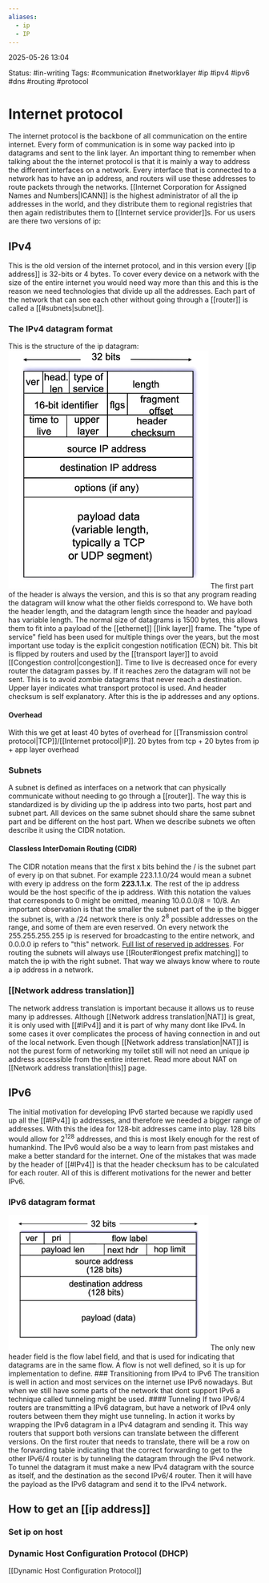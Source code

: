 ```yaml
---
aliases:
  - ip
  - IP
---
```


2025-05-26 13:04

Status: #in-writing 
Tags: #communication #networklayer #ip #ipv4 #ipv6 #dns #routing #protocol

# Internet protocol
The internet protocol is the backbone of all communication on the entire internet. Every form of communication is in some way packed into ip datagrams and sent to the link layer. An important thing to remember when talking about the the internet protocol is that it is mainly a way to address the different interfaces on a network. Every interface that is connected to a network has to have an ip address, and routers will use these addresses to route packets through the networks. [[Internet Corporation for Assigned Names and Numbers|ICANN]] is the highest administrator of all the ip addresses in the world, and they distribute them to regional registries that then again redistributes them to [[Internet service provider]]s. For us users are there two versions of ip:
## IPv4
This is the old version of the internet protocol, and in this version every [[ip address]] is 32-bits or 4 bytes. To cover every device on a network with the size of the entire internet you would need way more than this and this is the reason we need technologies that divide up all the addresses. Each part of the network that can see each other without going through a [[router]] is called a [[#subnets|subnet]]. 
### The IPv4 datagram format
This is the structure of the ip datagram:
<img src="./ipv4-datagram-format.png" alt="" width="400"/>
The first part of the header is always the version, and this is so that any program reading the datagram will know what the other fields correspond to. 
We have both the header length, and the datagram length since the header and payload has variable length. The normal size of datagrams is 1500 bytes, this allows them to fit into a payload of the [[ethernet]] [[link layer]] frame. 
The "type of service" field has been used for multiple things over the years, but the most important use today is the explicit congestion notification (ECN) bit. This bit is flipped by routers and used by the [[transport layer]] to avoid [[Congestion control|congestion]]. 
Time to live is decreased once for every router the datagram passes by. If it reaches zero the datagram will not be sent. This is to avoid zombie datagrams that never reach a destination. 
Upper layer indicates what transport protocol is used. And header checksum is self explanatory. 
After this is the ip addresses and any options.
#### Overhead
With this we get at least 40 bytes of overhead for [[Transmission control protocol|TCP]]/[[Internet protocol|IP]].
20 bytes from tcp + 20 bytes from ip + app layer overhead
### Subnets
A subnet is defined as interfaces on a network that can physically communicate without needing to go through a [[router]]. The way this is standardized is by dividing up the ip address into two parts, host part and subnet part. All devices on the same subnet should share the same subnet part and be different on the host part. When we describe subnets we often describe it using the CIDR notation. 
#### Classless InterDomain Routing (CIDR)
The CIDR notation means that the first x bits behind the / is the subnet part of every ip on that subnet.  For example 223.1.1.0/24 would mean a subnet with every ip address on the form **223.1.1.x**. The rest of the ip address would be the host specific of the ip address. With this notation the values that corresponds to 0 might be omitted, meaning 10.0.0.0/8 = 10/8. An important observation is that the smaller the subnet part of the ip the bigger the subnet is, with a /24 network there is only $2^8$ possible addresses on the range, and some of them are even reserved. On every network the 255.255.255.255 ip is reserved for broadcasting to the entire network, and 0.0.0.0 ip refers to "this" network. [Full list of reserved ip addresses](https://en.wikipedia.org/wiki/Reserved_IP_addresses).
For routing the subnets will always use [[Router#longest prefix matching]] to match the ip with the right subnet. That way we always know where to route a ip address in a network. 
### [[Network address translation]]
The network address translation is important because it allows us to reuse many ip addresses. Although [[Network address translation|NAT]] is great, it is only used with [[#IPv4]] and it is part of why many dont like IPv4. In some cases it over complicates the process of having connection in and out of the local network. Even though [[Network address translation|NAT]] is not the purest form of networking my toilet still will not need an unique ip address accessible from the entire internet. Read more about NAT on [[Network address translation|this]] page.
## IPv6
The initial motivation for developing IPv6 started because we rapidly used up all the [[#IPv4]] ip addresses, and therefore we needed a bigger range of addresses. With this the idea for 128-bit addresses came into play. 128 bits would allow for $2^{128}$ addresses, and this is most likely enough for the rest of humankind. The IPv6 would also be a way to learn from past mistakes and make a better standard for the internet. One of the mistakes that was made by the header of [[#IPv4]] is that the header checksum has to be calculated for each router. All of this is different motivations for the newer and better IPv6.
### IPv6 datagram format
<img src="./ipv6-datagram-format.png" alt="" width="400"/>
The only new header field is the flow label field, and that is used for indicating that datagrams are in the same flow. A flow is not well defined, so it is up for implementation to define. 
### Transitioning from IPv4 to IPv6
The transition is well in action and most services on the internet use IPv6 nowadays. But when we still have some parts of the network that dont support IPv6 a technique called tunneling might be used.
#### Tunneling
If two IPv6/4 routers are transmitting a IPv6 datagram, but have a network of IPv4 only routers between them they might use tunneling. In action it works by wrapping the IPv6 datagram in a IPv4 datagram and sending it. This way routers that support both versions can translate between the different versions. 
On the first router that needs to translate, there will be a row on the forwarding table indicating that the correct forwarding to get to the other IPv6/4 router is by tunneling the datagram through the IPv4 network. To tunnel the datagram it must make a new IPv4 datagram with the source as itself, and the destination as the second IPv6/4 router. Then it will have the payload as the IPv6 datagram and send it to the IPv4 network. 





## How to get an [[ip address]]


### Set ip on host





### Dynamic Host Configuration Protocol (DHCP)
[[Dynamic Host Configuration Protocol]]
